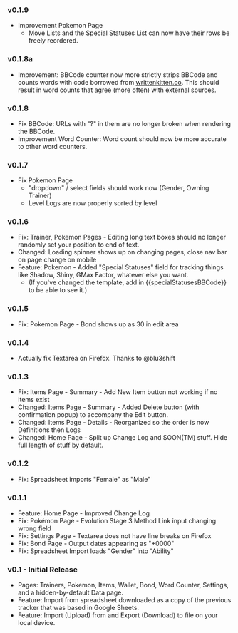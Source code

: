 ### v0.1.9
- Improvement Pokemon Page
  - Move Lists and the Special Statuses List can now have their rows be freely reordered.

### v0.1.8a
- Improvement: BBCode counter now more strictly strips BBCode and counts words with code borrowed from [writtenkitten.co]().
This should result in word counts that agree (more often) with external sources.

### v0.1.8
- Fix BBCode: URLs with "?" in them are no longer broken when rendering the BBCode.
- Improvement Word Counter: Word count should now be more accurate to other word counters.

### v0.1.7
- Fix Pokemon Page
  - "dropdown" / select fields should work now (Gender, Owning Trainer)
  - Level Logs are now properly sorted by level

### v0.1.6
- Fix: Trainer, Pokemon Pages - Editing long text boxes should no longer randomly set your position to end of text.
- Changed: Loading spinner shows up on changing pages, close nav bar on page change on mobile
- Feature: Pokemon - Added "Special Statuses" field for tracking things like Shadow, Shiny, GMax Factor, whatever else you want.
  - (If you've changed the template, add in {{specialStatusesBBCode}} to be able to see it.)

### v0.1.5
- Fix: Pokemon Page - Bond shows up as 30 in edit area

### v0.1.4
- Actually fix Textarea on Firefox. Thanks to @blu3shift

### v0.1.3
- Fix: Items Page - Summary - Add New Item button not working if no items exist
- Changed: Items Page - Summary - Added Delete button (with confirmation popup) to accompany the Edit button.
- Changed: Items Page - Details - Reorganized so the order is now Definitions then Logs
- Changed: Home Page - Split up Change Log and SOON(TM) stuff. Hide full length of stuff by default.

### v0.1.2
- Fix: Spreadsheet imports "Female" as "Male"

### v0.1.1
- Feature: Home Page - Improved Change Log
- Fix: Pokémon Page - Evolution Stage 3 Method Link input changing wrong field
- Fix: Settings Page - Textarea does not have line breaks on Firefox
- Fix: Bond Page - Output dates appearing as "+0000"
- Fix: Spreadsheet Import loads "Gender" into "Ability" 

### v0.1 - Initial Release
- Pages: Trainers, Pokemon, Items, Wallet, Bond, Word Counter, Settings, and a hidden-by-default Data page.
- Feature: Import from spreadsheet downloaded as a copy of the previous tracker that was based in Google Sheets.
- Feature: Import (Upload) from and Export (Download) to file on your local device.
